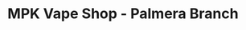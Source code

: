 ---
title: "MPK Vape Shop - Palmera Branch"
url: /san-jose-del-monte/mpk-vape-shop-palmera-branch/
shop: shop
---